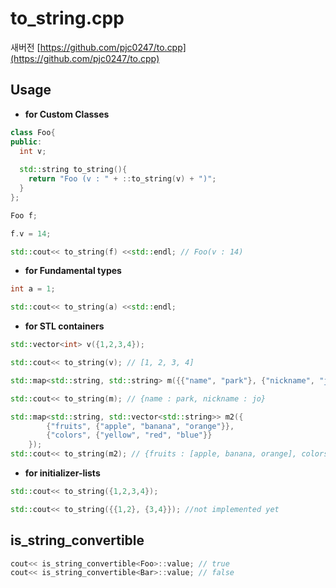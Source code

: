 to_string.cpp
====

새버전
[https://github.com/pjc0247/to.cpp](https://github.com/pjc0247/to.cpp)


Usage
----
* __for Custom Classes__
```c++
class Foo{
public:
  int v;
  
  std::string to_string(){
    return "Foo (v : " + ::to_string(v) + ")";
  }
};
```
```c++
Foo f;

f.v = 14;

std::cout<< to_string(f) <<std::endl; // Foo(v : 14)
```

* __for Fundamental types__
```c++
int a = 1;

std::cout<< to_string(a) <<std::endl;
```

* __for STL containers__
```c++
std::vector<int> v({1,2,3,4});

std::cout<< to_string(v); // [1, 2, 3, 4]

std::map<std::string, std::string> m({{"name", "park"}, {"nickname", "jo"}});

std::cout<< to_string(m); // {name : park, nickname : jo}

std::map<std::string, std::vector<std::string>> m2({
		{"fruits", {"apple", "banana", "orange"}},
		{"colors", {"yellow", "red", "blue"}}
	});
std::cout<< to_string(m2); // {fruits : [apple, banana, orange], colors : [yellow, red, blue]}
```

* __for initializer-lists__
```c++
std::cout<< to_string({1,2,3,4});

std::cout<< to_string({{1,2}, {3,4}}); //not implemented yet
```

is_string_convertible
----
```c++
cout<< is_string_convertible<Foo>::value; // true
cout<< is_string_convertible<Bar>::value; // false
```
